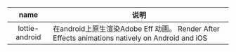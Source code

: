 |        name     | 说明 |
|:---------:|------|
| lottie-android | 在android上原生渲染Adobe Eff 动画。 Render After Effects animations natively on Android and iOS |
